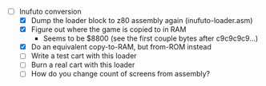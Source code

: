 - [ ] Inufuto conversion
    - [x] Dump the loader block to z80 assembly again (inufuto-loader.asm)
    - [x] Figure out where the game is copied to in RAM
        - Seems to be $8800 (see the first couple bytes after c9c9c9c9...)
    - [x] Do an equivalent copy-to-RAM, but from-ROM instead
    - [ ] Write a test cart with this loader
    - [ ] Burn a real cart with this loader
    - [ ] How do you change count of screens from assembly?
